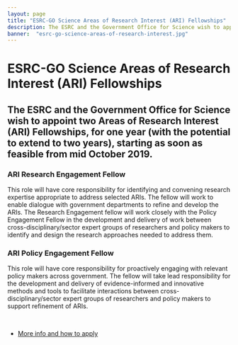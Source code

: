 ```yaml
---
layout: page
title: "ESRC-GO Science Areas of Research Interest (ARI) Fellowships"
description: The ESRC and the Government Office for Science wish to appoint two Areas of Research Interest (ARI) Fellowships, for one year (with the potential to extend to two years), starting as soon as feasible from mid October 2019.
banner:  "esrc-go-science-areas-of-research-interest.jpg"
---
```


<h1>ESRC-GO Science Areas of Research Interest (ARI) Fellowships</h1>

<h2 class="news">The ESRC and the Government Office for Science wish to appoint two Areas of Research Interest (ARI) Fellowships, for one year (with the potential to extend to two years), starting as soon as feasible from mid October 2019.</h2>

### ARI Research Engagement Fellow

This role will have core responsibility for identifying and convening research expertise appropriate to address selected ARIs. The fellow will work to enable dialogue with government departments to refine and develop the ARIs. The Research Engagement fellow will work closely with the Policy Engagement Fellow in the development and delivery of work between cross-disciplinary/sector expert groups of researchers and policy makers to identify and design the research approaches needed to address them.

### ARI Policy Engagement Fellow

This role will have core responsibility for proactively engaging with relevant policy makers across government. The fellow will take lead responsibility for the development and delivery of evidence-informed and innovative methods and tools to facilitate interactions between cross-disciplinary/sector expert groups of researchers and policy makers to support refinement of ARIs.

<br/>

- [More info and how to apply](https://esrc.ukri.org/funding/funding-opportunities/esrc-go-science-areas-of-research-interest-ari-fellowships/)
